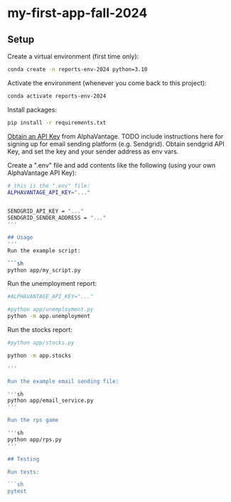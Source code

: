 # my-first-app-fall-2024

## Setup

Create a virtual environment (first time only):

```sh
conda create -n reports-env-2024 python=3.10
```

Activate the environment (whenever you come back to this project):

```sh
conda activate reports-env-2024
```

Install packages:

```sh
pip install -r requirements.txt
```

[Obtain an API Key](https://www.alphavantage.co/support/#api-key) from AlphaVantage.
TODO include instructions here for signing up for email sending platform (e.g. Sendgrid). Obtain sendgrid API Key, and set the key and your sender address as env vars.

Create a ".env" file and add contents like the following (using your own AlphaVantage API Key):

```sh
# this is the ".env" file:
ALPHAVANTAGE_API_KEY="..."


SENDGRID_API_KEY = "..."
SENDGRID_SENDER_ADDRESS = "..."
'''

## Usage
'''
Run the example script:

```sh
python app/my_script.py
```

Run the unemployment report:

```sh
#ALPHAVANTAGE_API_KEY="..." 

#python app/unemployment.py
python -m app.unemployment

```

Run the stocks report:

```sh
#python app/stocks.py

python -m app.stocks

'''

Run the example email sending file:

'''sh
python app/email_service.py
''' 

Run the rps game

'''sh
python app/rps.py
'''

## Testing

Run tests:

```sh
pytest
```